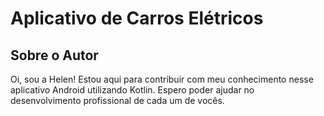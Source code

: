 # Aplicativo de Carros Elétricos 

## Sobre o Autor
Oi, sou a Helen! Estou aqui para contribuir com meu conhecimento nesse aplicativo Android utilizando Kotlin. Espero poder ajudar no desenvolvimento profissional de cada um de vocês. 


